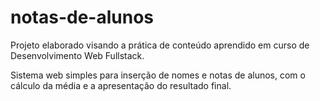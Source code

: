 # notas-de-alunos

Projeto elaborado visando a prática de conteúdo aprendido em curso de Desenvolvimento Web Fullstack.

Sistema web simples para inserção de nomes e notas de alunos, com o cálculo da média e a apresentação do resultado final.
